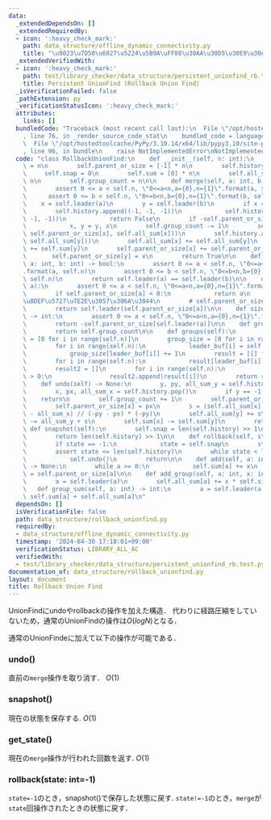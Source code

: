 ```yaml
---
data:
  _extendedDependsOn: []
  _extendedRequiredBy:
  - icon: ':heavy_check_mark:'
    path: data_structure/offline_dynamic_connectivity.py
    title: "\u9023\u7D50\u6027\u5224\u5B9A\uFF08\u30AA\u30D5\u30E9\u30A4\u30F3\uFF09"
  _extendedVerifiedWith:
  - icon: ':heavy_check_mark:'
    path: test/library_checker/data_structure/persistent_unionfind_rb.test.py
    title: Persistent UnionFind (Rollback Union Find)
  _isVerificationFailed: false
  _pathExtension: py
  _verificationStatusIcon: ':heavy_check_mark:'
  attributes:
    links: []
  bundledCode: "Traceback (most recent call last):\n  File \"/opt/hostedtoolcache/PyPy/3.10.14/x64/lib/pypy3.10/site-packages/onlinejudge_verify/documentation/build.py\"\
    , line 76, in _render_source_code_stat\n    bundled_code = language.bundle(\n\
    \  File \"/opt/hostedtoolcache/PyPy/3.10.14/x64/lib/pypy3.10/site-packages/onlinejudge_verify/languages/python.py\"\
    , line 96, in bundle\n    raise NotImplementedError\nNotImplementedError\n"
  code: "class RollbackUnionFind:\n    def __init__(self, n: int):\n        self.n\
    \ = n\n        self.parent_or_size = [-1] * n\n        self.history = []\n   \
    \     self.snap = 0\n        self.sum = [0] * n\n        self.all_sum = [0] *\
    \ n\n        self.group_count = n\n\n    def merge(self, a: int, b: int) -> bool:\n\
    \        assert 0 <= a < self.n, \"0<=a<n,a={0},n={1}\".format(a, self.n)\n  \
    \      assert 0 <= b < self.n, \"0<=b<n,b={0},n={1}\".format(b, self.n)\n    \
    \    x = self.leader(a)\n        y = self.leader(b)\n        if x == y:\n    \
    \        self.history.append((-1, -1, -1))\n            self.history.append((-1,\
    \ -1, -1))\n            return False\n        if -self.parent_or_size[x] < -self.parent_or_size[y]:\n\
    \            x, y = y, x\n        self.group_count -= 1\n        self.history.append((x,\
    \ self.parent_or_size[x], self.all_sum[x]))\n        self.history.append((y, self.parent_or_size[y],\
    \ self.all_sum[y]))\n        self.all_sum[x] += self.all_sum[y]\n        self.sum[x]\
    \ += self.sum[y]\n        self.parent_or_size[x] += self.parent_or_size[y]\n \
    \       self.parent_or_size[y] = x\n        return True\n\n    def same(self,\
    \ a: int, b: int) -> bool:\n        assert 0 <= a < self.n, \"0<=a<n,a={0},n={1}\"\
    .format(a, self.n)\n        assert 0 <= b < self.n, \"0<=b<n,b={0},n={1}\".format(b,\
    \ self.n)\n        return self.leader(a) == self.leader(b)\n\n    def leader(self,\
    \ a):\n        assert 0 <= a < self.n, \"0<=a<n,a={0},n={1}\".format(a, self.n)\n\
    \        if self.parent_or_size[a] < 0:\n            return a\n        # \u7D4C\
    \u8DEF\u5727\u7E2E\u3057\u306A\u3044\n        # self.parent_or_size[a] = self.leader(self.parent_or_size[a])\n\
    \        return self.leader(self.parent_or_size[a])\n\n    def size(self, a: int)\
    \ -> int:\n        assert 0 <= a < self.n, \"0<=a<n,a={0},n={1}\".format(a, self.n)\n\
    \        return -self.parent_or_size[self.leader(a)]\n\n    def group_count(self):\n\
    \        return self.group_count\n\n    def groups(self):\n        leader_buf\
    \ = [0 for i in range(self.n)]\n        group_size = [0 for i in range(self.n)]\n\
    \        for i in range(self.n):\n            leader_buf[i] = self.leader(i)\n\
    \            group_size[leader_buf[i]] += 1\n        result = [[] for i in range(self.n)]\n\
    \        for i in range(self.n):\n            result[leader_buf[i]].append(i)\n\
    \        result2 = []\n        for i in range(self.n):\n            if len(result[i])\
    \ > 0:\n                result2.append(result[i])\n        return result2\n\n\
    \    def undo(self) -> None:\n        y, py, all_sum_y = self.history.pop()\n\
    \        x, px, all_sum_x = self.history.pop()\n        if y == -1:\n        \
    \    return\n        self.group_count += 1\n        self.parent_or_size[y] = py\n\
    \        self.parent_or_size[x] = px\n        s = (self.all_sum[x] - all_sum_y\
    \ - all_sum_x) // (-py - px) * (-py)\n        self.all_sum[y] += s\n        self.all_sum[x]\
    \ -= all_sum_y + s\n        self.sum[x] -= self.sum[y]\n        return\n\n   \
    \ def snapshot(self):\n        self.snap = len(self.history) >> 1\n\n    def get_state(self):\n\
    \        return len(self.history) >> 1\n\n    def rollback(self, state=-1):\n\
    \        if state == -1:\n            state = self.snap\n        state <<= 1\n\
    \        assert state <= len(self.history)\n        while state < len(self.history):\n\
    \            self.undo()\n        return\n\n    def add(self, a: int, x: int)\
    \ -> None:\n        while a >= 0:\n            self.sum[a] += x\n            a\
    \ = self.parent_or_size[a]\n\n    def add_group(self, a: int, x: int) -> None:\n\
    \        a = self.leader(a)\n        self.all_sum[a] += x * self.size(a)\n\n \
    \   def group_sum(self, a: int) -> int:\n        a = self.leader(a)\n        return\
    \ self.sum[a] + self.all_sum[a]\n"
  dependsOn: []
  isVerificationFile: false
  path: data_structure/rollback_unionfind.py
  requiredBy:
  - data_structure/offline_dynamic_connectivity.py
  timestamp: '2024-04-30 17:18:01+09:00'
  verificationStatus: LIBRARY_ALL_AC
  verifiedWith:
  - test/library_checker/data_structure/persistent_unionfind_rb.test.py
documentation_of: data_structure/rollback_unionfind.py
layout: document
title: Rollback Union Find
---
```


UnionFindにundoやrollbackの操作を加えた構造．
代わりに経路圧縮をしていないため，通常のUnionFindの操作は$O(logN)$となる．

通常のUnionFindeに加えて以下の操作が可能である．

### undo()

直前の`merge`操作を取り消す． $O(1)$

### snapshot()

現在の状態を保存する. $O(1)$

### get_state()

現在の`merge`操作が行われた回数を返す. $O(1)$

### rollback(state: int=-1)

`state=-1`のとき，snapshot()で保存した状態に戻す.
`state!=-1`のとき，`merge`が`state`回操作されたときの状態に戻す．

